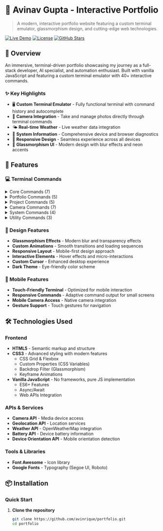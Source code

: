 # 🚀 Avinav Gupta - Interactive Portfolio

> A modern, interactive portfolio website featuring a custom terminal emulator, glassmorphism design, and cutting-edge web technologies.

[![Live Demo](https://img.shields.io/badge/Live-Demo-brightgreen)](https://your-portfolio-url.com)
[![License](https://img.shields.io/badge/License-MIT-blue.svg)](LICENSE)
[![GitHub Stars](https://img.shields.io/github/stars/avinrique/portfolio)](https://github.com/avinrique/portfolio)

## 🌟 Overview

An immersive, terminal-driven portfolio showcasing my journey as a full-stack developer, AI specialist, and automation enthusiast. Built with vanilla JavaScript and featuring a custom terminal emulator with 40+ interactive commands.

### ✨ Key Highlights
- 🖥️ **Custom Terminal Emulator** - Fully functional terminal with command history and autocomplete
- 📸 **Camera Integration** - Take and manage photos directly through terminal commands
- 🌤️ **Real-time Weather** - Live weather data integration
- 🔧 **System Information** - Comprehensive device and browser diagnostics
- 📱 **Responsive Design** - Seamless experience across all devices
- 🎨 **Glassmorphism UI** - Modern design with blur effects and neon accents

## 🚀 Features

### 💻 Terminal Commands
<details>
<summary>Core Commands (7)</summary>

- `help` - Display all available commands
- `clear` - Clear terminal output
- `echo [text]` - Echo text to output
- `cat [filename]` - Display file contents
- `ls` - List available files
- `exit` - Close terminal
- `version` - Show terminal version
</details>

<details>
<summary>Portfolio Commands (5)</summary>

- `about` - Display about information
- `skills` - Show technical skills
- `experience` - Work and project experience
- `contact` - Contact information
- `resume` - Download resume
</details>

<details>
<summary>Project Commands (5)</summary>

- `projects` - List all projects
- `project [name]` - Detailed project information
- `github` - Open GitHub profile
- `demo [name]` - Open project demo
- `code [name]` - Open project repository
</details>

<details>
<summary>Camera Commands (7)</summary>

- `takepic` - Take photo with front camera
- `takepic_rear` - Take photo with rear camera
- `showpics` - Display all stored images
- `showpic [id]` - Show specific image
- `delpic [id]` - Delete specific image
- `clearpics` - Clear all images
- `camera_info` - Camera device information
</details>

<details>
<summary>System Commands (4)</summary>

- `sysinfo` - Comprehensive system information
- `device` - Device specifications
- `time` - Current time
- `date` - Current date
</details>

<details>
<summary>Utility Commands (3)</summary>

- `weather [city]` - Weather information
- `sum [numbers]` - Calculate sum
- `hello` - Greeting message
</details>

### 🎨 Design Features
- **Glassmorphism Effects** - Modern blur and transparency effects
- **Custom Animations** - Smooth transitions and loading sequences
- **Responsive Layout** - Mobile-first design approach
- **Interactive Elements** - Hover effects and micro-interactions
- **Custom Cursor** - Enhanced desktop experience
- **Dark Theme** - Eye-friendly color scheme

### 📱 Mobile Features
- **Touch-Friendly Terminal** - Optimized for mobile interaction
- **Responsive Commands** - Adaptive command output for small screens
- **Mobile Camera Access** - Native camera integration
- **Gesture Support** - Touch gestures for navigation

## 🛠️ Technologies Used

### Frontend
- **HTML5** - Semantic markup and structure
- **CSS3** - Advanced styling with modern features
  - CSS Grid & Flexbox
  - Custom Properties (CSS Variables)
  - Backdrop Filter (Glassmorphism)
  - Keyframe Animations
- **Vanilla JavaScript** - No frameworks, pure JS implementation
  - ES6+ Features
  - Async/Await
  - Web APIs Integration

### APIs & Services
- **Camera API** - Media device access
- **Geolocation API** - Location services
- **Weather API** - OpenWeatherMap integration
- **Battery API** - Device battery information
- **Device Orientation API** - Mobile orientation detection

### Tools & Libraries
- **Font Awesome** - Icon library
- **Google Fonts** - Typography (Segoe UI, Roboto)

## 📦 Installation

### Quick Start
1. **Clone the repository**
   ```bash
   git clone https://github.com/avinrique/portfolio.git
   cd portfolio

